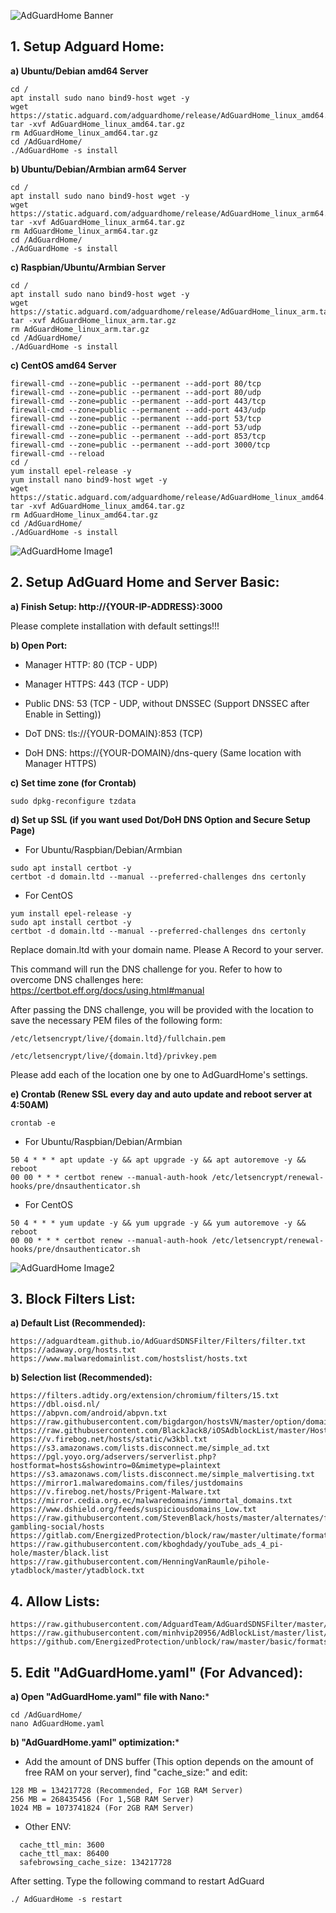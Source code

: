 ![AdGuardHome Banner](/bg.jpg)

## 1. Setup Adguard Home:

**a) Ubuntu/Debian amd64 Server**

```Text
cd /
apt install sudo nano bind9-host wget -y
wget https://static.adguard.com/adguardhome/release/AdGuardHome_linux_amd64.tar.gz
tar -xvf AdGuardHome_linux_amd64.tar.gz
rm AdGuardHome_linux_amd64.tar.gz
cd /AdGuardHome/
./AdGuardHome -s install
```

**b) Ubuntu/Debian/Armbian arm64 Server**

```Text
cd /
apt install sudo nano bind9-host wget -y
wget https://static.adguard.com/adguardhome/release/AdGuardHome_linux_arm64.tar.gz
tar -xvf AdGuardHome_linux_arm64.tar.gz
rm AdGuardHome_linux_arm64.tar.gz
cd /AdGuardHome/
./AdGuardHome -s install
```

**c) Raspbian/Ubuntu/Armbian Server**

```Text
cd /
apt install sudo nano bind9-host wget -y
wget https://static.adguard.com/adguardhome/release/AdGuardHome_linux_arm.tar.gz
tar -xvf AdGuardHome_linux_arm.tar.gz
rm AdGuardHome_linux_arm.tar.gz
cd /AdGuardHome/
./AdGuardHome -s install
```

**c) CentOS amd64 Server**

```Text
firewall-cmd --zone=public --permanent --add-port 80/tcp
firewall-cmd --zone=public --permanent --add-port 80/udp
firewall-cmd --zone=public --permanent --add-port 443/tcp
firewall-cmd --zone=public --permanent --add-port 443/udp
firewall-cmd --zone=public --permanent --add-port 53/tcp
firewall-cmd --zone=public --permanent --add-port 53/udp
firewall-cmd --zone=public --permanent --add-port 853/tcp
firewall-cmd --zone=public --permanent --add-port 3000/tcp
firewall-cmd --reload
cd /
yum install epel-release -y
yum install nano bind9-host wget -y
wget https://static.adguard.com/adguardhome/release/AdGuardHome_linux_amd64.tar.gz
tar -xvf AdGuardHome_linux_amd64.tar.gz
rm AdGuardHome_linux_amd64.tar.gz
cd /AdGuardHome/
./AdGuardHome -s install
```

![AdGuardHome Image1](/home1.png)

## 2. Setup AdGuard Home and Server Basic:

**a) Finish Setup: http://{YOUR-IP-ADDRESS}:3000**

Please complete installation with default settings!!!

**b) Open Port:**

- Manager HTTP: 80 (TCP - UDP)

- Manager HTTPS: 443 (TCP - UDP)

- Public DNS: 53 (TCP - UDP, without DNSSEC (Support DNSSEC after Enable in Setting))

- DoT DNS: tls://{YOUR-DOMAIN}:853 (TCP)

- DoH DNS: https://{YOUR-DOMAIN}/dns-query (Same location with Manager HTTPS)

**c) Set time zone (for Crontab)**

```Text
sudo dpkg-reconfigure tzdata
```

**d) Set up SSL (if you want used Dot/DoH DNS Option and Secure Setup Page)**

- For Ubuntu/Raspbian/Debian/Armbian

```Text
sudo apt install certbot -y
certbot -d domain.ltd --manual --preferred-challenges dns certonly
```

- For CentOS

```Text
yum install epel-release -y
sudo apt install certbot -y
certbot -d domain.ltd --manual --preferred-challenges dns certonly
```

Replace domain.ltd with your domain name. Please A Record to your server.

This command will run the DNS challenge for you. Refer to how to overcome DNS challenges here: https://certbot.eff.org/docs/using.html#manual

After passing the DNS challenge, you will be provided with the location to save the necessary PEM files of the following form:

```Text
/etc/letsencrypt/live/{domain.ltd}/fullchain.pem

/etc/letsencrypt/live/{domain.ltd}/privkey.pem
```

Please add each of the location one by one to AdGuardHome's settings.

**e) Crontab (Renew SSL every day and auto update and reboot server at 4:50AM)**

```Text
crontab -e
```

- For Ubuntu/Raspbian/Debian/Armbian

```Text
50 4 * * * apt update -y && apt upgrade -y && apt autoremove -y && reboot
00 00 * * * certbot renew --manual-auth-hook /etc/letsencrypt/renewal-hooks/pre/dnsauthenticator.sh
```

- For CentOS

```Text
50 4 * * * yum update -y && yum upgrade -y && yum autoremove -y && reboot
00 00 * * * certbot renew --manual-auth-hook /etc/letsencrypt/renewal-hooks/pre/dnsauthenticator.sh
```

![AdGuardHome Image2](/adguard.jpg)

## 3. Block Filters List:

**a) Default List (Recommended):**

```Text
https://adguardteam.github.io/AdGuardSDNSFilter/Filters/filter.txt
https://adaway.org/hosts.txt
https://www.malwaredomainlist.com/hostslist/hosts.txt
```

**b) Selection list (Recommended):**

```Text
https://filters.adtidy.org/extension/chromium/filters/15.txt
https://dbl.oisd.nl/
https://abpvn.com/android/abpvn.txt
https://raw.githubusercontent.com/bigdargon/hostsVN/master/option/domain.txt
https://raw.githubusercontent.com/BlackJack8/iOSAdblockList/master/Hosts.txt
https://v.firebog.net/hosts/static/w3kbl.txt
https://s3.amazonaws.com/lists.disconnect.me/simple_ad.txt
https://pgl.yoyo.org/adservers/serverlist.php?hostformat=hosts&showintro=0&mimetype=plaintext
https://s3.amazonaws.com/lists.disconnect.me/simple_malvertising.txt
https://mirror1.malwaredomains.com/files/justdomains
https://v.firebog.net/hosts/Prigent-Malware.txt
https://mirror.cedia.org.ec/malwaredomains/immortal_domains.txt
https://www.dshield.org/feeds/suspiciousdomains_Low.txt
https://raw.githubusercontent.com/StevenBlack/hosts/master/alternates/fakenews-gambling-social/hosts
https://gitlab.com/EnergizedProtection/block/raw/master/ultimate/formats/hosts
https://raw.githubusercontent.com/kboghdady/youTube_ads_4_pi-hole/master/black.list
https://raw.githubusercontent.com/HenningVanRaumle/pihole-ytadblock/master/ytadblock.txt
```

## 4. Allow Lists:

```Text
https://raw.githubusercontent.com/AdguardTeam/AdGuardSDNSFilter/master/Filters/exclusions.txt
https://raw.githubusercontent.com/minhvip20956/AdBlockList/master/list/allow.txt
https://github.com/EnergizedProtection/unblock/raw/master/basic/formats/domains.txt
```

## 5. Edit "AdGuardHome.yaml" (For Advanced):

**a) Open "AdGuardHome.yaml" file with Nano:***

```Text
cd /AdGuardHome/
nano AdGuardHome.yaml
```

**b) "AdGuardHome.yaml" optimization:***

- Add the amount of DNS buffer (This option depends on the amount of free RAM on your server), find "cache_size:" and edit:

```Text
128 MB = 134217728 (Recommended, For 1GB RAM Server)
256 MB = 268435456 (For 1,5GB RAM Server)
1024 MB = 1073741824 (For 2GB RAM Server)
```

- Other ENV:

```Text
  cache_ttl_min: 3600
  cache_ttl_max: 86400
  safebrowsing_cache_size: 134217728  
```

After setting. Type the following command to restart AdGuard

```Text
./ AdGuardHome -s restart
```
